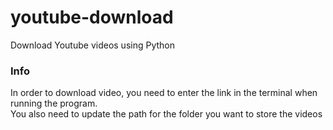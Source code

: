 # youtube-download
Download Youtube videos using Python

### Info
In order to download video, you need to enter the link in the terminal when running the program. <br>
You also need to update the path for the folder you want to store the videos
